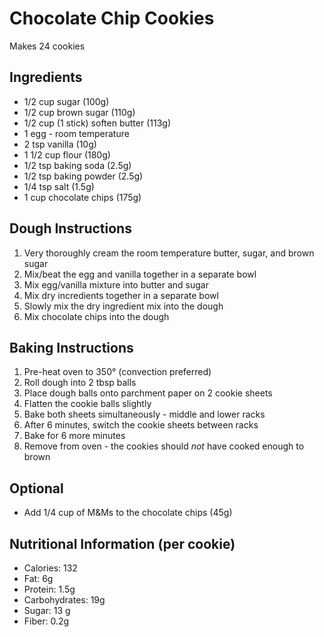 # Chocolate Chip Cookies
Makes 24 cookies

## Ingredients
* 1/2 cup sugar (100g)
* 1/2 cup brown sugar (110g)
* 1/2 cup (1 stick) soften butter (113g)
* 1 egg - room temperature
* 2 tsp vanilla (10g)
* 1 1/2 cup flour (180g)
* 1/2 tsp baking soda (2.5g)
* 1/2 tsp baking powder (2.5g)
* 1/4 tsp salt (1.5g)
* 1 cup chocolate chips (175g)

## Dough Instructions
1. Very thoroughly cream the room temperature butter, sugar, and brown sugar
2. Mix/beat the egg and vanilla together in a separate bowl
3. Mix egg/vanilla mixture into butter and sugar
4. Mix dry incredients together in a separate bowl
5. Slowly mix the dry ingredient mix into the dough
6. Mix chocolate chips into the dough

## Baking Instructions
1. Pre-heat oven to 350° (convection preferred)
2. Roll dough into 2 tbsp balls
3. Place dough balls onto parchment paper on 2 cookie sheets
4. Flatten the cookie balls slightly
5. Bake both sheets simultaneously - middle and lower racks
6. After 6 minutes, switch the cookie sheets between racks
7. Bake for 6 more minutes
8. Remove from oven - the cookies should *not* have cooked enough to brown

## Optional
* Add 1/4 cup of M&Ms to the chocolate chips (45g)

## Nutritional Information (per cookie)
* Calories: 132
* Fat: 6g
* Protein: 1.5g
* Carbohydrates: 19g
* Sugar: 13 g
* Fiber: 0.2g